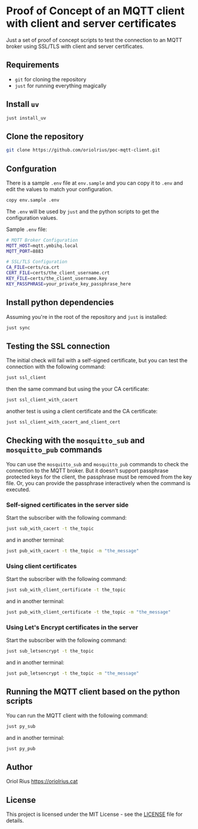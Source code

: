 # Proof of Concept of an MQTT client with client and server certificates

Just a set of proof of concept scripts to test the connection to an MQTT broker using SSL/TLS with client and server certificates.

## Requirements

- `git` for cloning the repository
- `just` for running everything magically

## Install `uv`

```bash
just install_uv
```

## Clone the repository

```bash
git clone https://github.com/oriolrius/poc-mqtt-client.git
```

## Confguration

There is a sample `.env` file at `env.sample` and you can copy it to `.env` and edit the values to match your configuration.

```bash
copy env.sample .env
```

The `.env` will be used by `just` and the python scripts to get the configuration values.

Sample `.env` file:

```bash
# MQTT Broker Configuration
MQTT_HOST=mqtt.ymbihq.local
MQTT_PORT=8883

# SSL/TLS Configuration
CA_FILE=certs/ca.crt
CERT_FILE=certs/the_client_username.crt
KEY_FILE=certs/the_client_username.key
KEY_PASSPHRASE=your_private_key_passphrase_here
```

## Install python dependencies

Assuming you're in the root of the repository and `just` is installed:

```bash
just sync
```

## Testing the SSL connection

The initial check will fail with a self-signed certificate, but you can test the connection with the following command:

```bash
just ssl_client
```

then the same command but using the your CA certificate:

```bash
just ssl_client_with_cacert
```

another test is using a client certificate and the CA certificate:

```bash
just ssl_client_with_cacert_and_client_cert
```

## Checking with the `mosquitto_sub` and `mosquitto_pub` commands

You can use the `mosquitto_sub` and `mosquitto_pub` commands to check the connection to the MQTT broker. But it doesn't support passphrase protected keys for the client, the passphrase must be removed from the key file. Or, you can provide the passphrase interactively when the command is executed.

### Self-signed certificates in the server side

Start the subscriber with the following command:

```bash
just sub_with_cacert -t the_topic
```

and in another terminal:

```bash
just pub_with_cacert -t the_topic -m "the_message"
```

### Using client certificates

Start the subscriber with the following command:

```bash
just sub_with_client_certificate -t the_topic
```

and in another terminal:

```bash
just pub_with_client_certificate -t the_topic -m "the_message"
```

### Using Let's Encrypt certificates in the server

Start the subscriber with the following command:

```bash
just sub_letsencrypt -t the_topic
```

and in another terminal:

```bash
just pub_letsencrypt -t the_topic -m "the_message"
```

## Running the MQTT client based on the python scripts

You can run the MQTT client with the following command:

```bash
just py_sub
```

and in another terminal:

```bash
just py_pub
```

## Author

Oriol Rius <https://oriolrius.cat>

## License

This project is licensed under the MIT License - see the [LICENSE](LICENSE) file for details.

